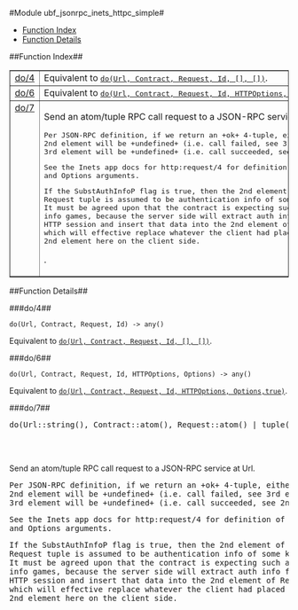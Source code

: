 

#Module ubf_jsonrpc_inets_httpc_simple#
* [Function Index](#index)
* [Function Details](#functions)




<a name="index"></a>

##Function Index##


<table width="100%" border="1" cellspacing="0" cellpadding="2" summary="function index"><tr><td valign="top"><a href="#do-4">do/4</a></td><td>Equivalent to <a href="#do-6"><tt>do(Url, Contract, Request, Id, [], [])</tt></a>.</td></tr><tr><td valign="top"><a href="#do-6">do/6</a></td><td>Equivalent to <a href="#do-7"><tt>do(Url, Contract, Request, Id, HTTPOptions, Options,
true)</tt></a>.</td></tr><tr><td valign="top"><a href="#do-7">do/7</a></td><td><p>Send an atom/tuple RPC call request to a JSON-RPC service at Url.</p>


<pre><tt>Per JSON-RPC definition, if we return an +ok+ 4-tuple, either the
2nd element will be +undefined+ (i.e. call failed, see 3rd element) or the
3rd element will be +undefined+ (i.e. call succeeded, see 2nd element).</tt></pre>



<pre><tt>See the Inets app docs for http:request/4 for definition of HTTPOptions
and Options arguments.</tt></pre>



<pre><tt>If the SubstAuthInfoP flag is true, then the 2nd element of the
Request tuple is assumed to be authentication info of some kind.
It must be agreed upon that the contract is expecting such auth
info games, because the server side will extract auth info from the
HTTP session and insert that data into the 2nd element of Request,
which will effective replace whatever the client had placed in the
2nd element here on the client side.</tt></pre>
.</td></tr></table>


<a name="functions"></a>

##Function Details##

<a name="do-4"></a>

###do/4##




`do(Url, Contract, Request, Id) -> any()`



Equivalent to [`do(Url, Contract, Request, Id, [], [])`](#do-6).<a name="do-6"></a>

###do/6##




`do(Url, Contract, Request, Id, HTTPOptions, Options) -> any()`



Equivalent to [`do(Url, Contract, Request, Id, HTTPOptions, Options,true)`](#do-7).<a name="do-7"></a>

###do/7##




<pre>do(Url::string(), Contract::atom(), Request::atom() | tuple(), Id::string(), HTTPOptions::[proplist()](#type-proplist), Options::[proplist()](#type-proplist), SubstAuthInfoP::bool()) -&gt; {ok, term() | undefined, term() | undefined, string()} | {error, term()}</pre>
<br></br>




<p>Send an atom/tuple RPC call request to a JSON-RPC service at Url.</p>


<pre><tt>Per JSON-RPC definition, if we return an +ok+ 4-tuple, either the
2nd element will be +undefined+ (i.e. call failed, see 3rd element) or the
3rd element will be +undefined+ (i.e. call succeeded, see 2nd element).</tt></pre>



<pre><tt>See the Inets app docs for http:request/4 for definition of HTTPOptions
and Options arguments.</tt></pre>



<pre><tt>If the SubstAuthInfoP flag is true, then the 2nd element of the
Request tuple is assumed to be authentication info of some kind.
It must be agreed upon that the contract is expecting such auth
info games, because the server side will extract auth info from the
HTTP session and insert that data into the 2nd element of Request,
which will effective replace whatever the client had placed in the
2nd element here on the client side.</tt></pre>


